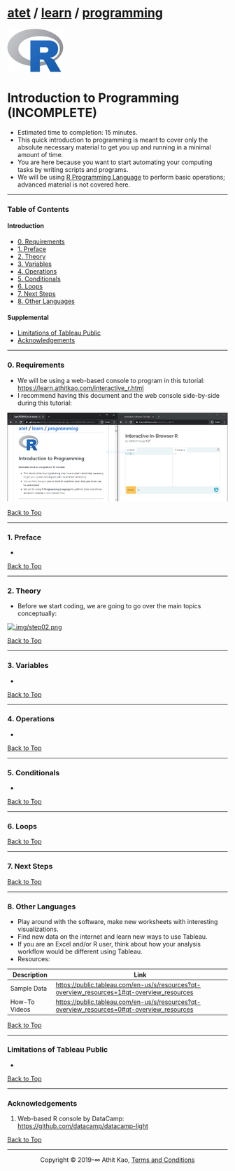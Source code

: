 # [atet](https://github.com/atet) / [learn](https://github.com/atet/learn) / [programming](https://github.com/atet/learn/tree/master/programming)

[![.img/logo_r.png](.img/logo_r.png)](#nolink)

# Introduction to Programming (INCOMPLETE)

* Estimated time to completion: 15 minutes.
* This quick introduction to programming is meant to cover only the absolute necessary material to get you up and running in a minimal amount of time.
* You are here because you want to start automating your computing tasks by writing scripts and programs.
* We will be using <a href="https://www.r-project.org" target="_blank">R Programming Language</a> to perform basic operations; advanced material is not covered here.

--------------------------------------------------------------------------------------------------

### Table of Contents

#### Introduction
* [0. Requirements](#0-requirements)
* [1. Preface](#1-preface)
* [2. Theory](#2-theory)
* [3. Variables](#3-variables)
* [4. Operations](#4-operations)
* [5. Conditionals](#5-conditionals)
* [6. Loops](#6-loops)
* [7. Next Steps](#7-next-steps)
* [8. Other Languages](#8-other-languages)

#### Supplemental
* [Limitations of Tableau Public](#limitations-of-tableau-public)
* [Acknowledgements](#acknowledgements)

--------------------------------------------------------------------------------------------------

### 0. Requirements

* We will be using a web-based console to program in this tutorial: <a href="https://learn.athitkao.com/interactive_r.html" target="_blank">https://learn.athitkao.com/interactive_r.html</a>
* I recommend having this document and the web console side-by-side during this tutorial:

[![.img/step00.png](.img/step00.png)](#nolink)

[Back to Top](#table-of-contents)

--------------------------------------------------------------------------------------------------

### 1. Preface

* 

[Back to Top](#table-of-contents)

--------------------------------------------------------------------------------------------------

### 2. Theory

* Before we start coding, we are going to go over the main topics conceptually:

[![.img/step02.png](.img/step02.png)](#nolink)

[Back to Top](#table-of-contents)

--------------------------------------------------------------------------------------------------

### 3. Variables

* 

[Back to Top](#table-of-contents)

--------------------------------------------------------------------------------------------------

### 4. Operations

* 

[Back to Top](#table-of-contents)

--------------------------------------------------------------------------------------------------

### 5. Conditionals

* 

[Back to Top](#table-of-contents)

--------------------------------------------------------------------------------------------------

### 6. Loops

[Back to Top](#table-of-contents)

--------------------------------------------------------------------------------------------------

### 7. Next Steps

[Back to Top](#table-of-contents)

--------------------------------------------------------------------------------------------------

### 8. Other Languages

* Play around with the software, make new worksheets with interesting visualizations.
* Find new data on the internet and learn new ways to use Tableau.
* If you are an Excel and/or R user, think about how your analysis workflow would be different using Tableau.
* Resources:

Description | Link
--- | ---
Sample Data | <a href="https://public.tableau.com/en-us/s/resources?qt-overview_resources=1#qt-overview_resources" target="_blank">https://public.tableau.com/en-us/s/resources?qt-overview_resources=1#qt-overview_resources</a>
How-To Videos | <a href="https://public.tableau.com/en-us/s/resources?qt-overview_resources=0#qt-overview_resources" target="_blank">https://public.tableau.com/en-us/s/resources?qt-overview_resources=0#qt-overview_resources</a>

[Back to Top](#table-of-contents)

--------------------------------------------------------------------------------------------------

### Limitations of Tableau Public

* 

[Back to Top](#table-of-contents)

--------------------------------------------------------------------------------------------------

### Acknowledgements

1. Web-based R console by DataCamp: <a href="https://github.com/datacamp/datacamp-light" target="_blank">https://github.com/datacamp/datacamp-light</a>

<a href="" target="_blank"></a>

[Back to Top](#table-of-contents)

--------------------------------------------------------------------------------------------------

<p align="center">Copyright © 2019-∞ Athit Kao, <a href="http://www.athitkao.com/tos.html" target="_blank">Terms and Conditions</a></p>